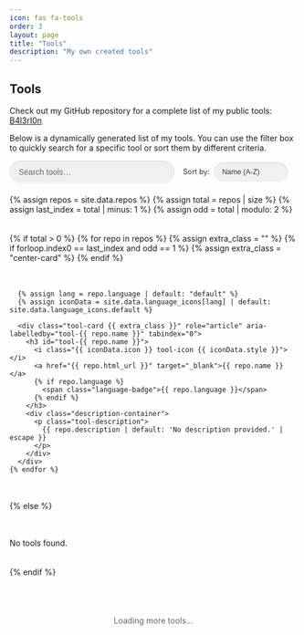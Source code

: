 ```yaml
---
icon: fas fa-tools
order: 3
layout: page
title: "Tools"
description: "My own created tools"
---
```


<style>
  :root {
    --card-bg: #f7f7f7;
    --card-border: #e0e0e0;
    --text-primary: #333;
    --text-secondary: #666;
    --link-color: #007bff;
    --link-hover: #0056b3;
    --badge-bg: #e0e0e0;
    --shadow-light: rgba(0,0,0,0.1);
    --shadow-hover: rgba(0,0,0,0.15);
    --input-bg: #f0f0f0;
    --input-bg-focus: #fff;
    --input-shadow: rgba(0,123,255,0.3);
  }

  [theme="dark"] {
    --card-bg: #333;
    --card-border: #4a4a4a;
    --text-primary: #e0e0e0;
    --text-secondary: #b0b0b0;
    --link-color: #4a90e2;
    --link-hover: #99ccff;
    --badge-bg: #555;
    --shadow-light: rgba(0,0,0,0.3);
    --shadow-hover: rgba(0,0,0,0.4);
    --input-bg: #3a3a3a;
    --input-bg-focus: #444;
    --input-shadow: rgba(102,176,255,0.3);
  }

  #tools-list {
    display: grid;
    grid-template-columns: repeat(auto-fill, minmax(300px, 1fr));
    gap: 20px;
    margin-top: 20px;
  }

  .tool-card {
    background-color: var(--card-bg);
    border: 1px solid var(--card-border);
    border-radius: 8px;
    padding: 15px;
    box-shadow: 0 2px 5px var(--shadow-light);
    transition: transform 0.2s, box-shadow 0.2s, background-color 0.3s;
    display: flex;
    flex-direction: column;
    justify-content: space-between;
    cursor: pointer; /* Indicate the card is clickable */
  }
  .tool-card.hidden {
    display: none;
  }
  .tool-card:hover {
    transform: translateY(-5px);
    box-shadow: 0 4px 10px var(--shadow-hover);
    background-color: var(--card-bg);
  }
  .tool-card:focus-within {
    outline: 2px solid var(--link-color);
    outline-offset: 2px;
  }

  .tool-card h3 {
    margin: 0 0 10px;
    font-size: 1.2em;
    font-weight: 600;
    color: var(--text-primary);
  }
  .tool-card h3 a {
    color: var(--link-color);
    text-decoration: none;
    transition: color 0.2s;
  }
  .tool-card h3 a:hover {
    color: var(--link-hover);
    text-decoration: underline;
  }

  .description-container {
    flex-grow: 1;
    display: flex;
    flex-direction: column;
  }
  .tool-description {
    font-size: 0.9em;
    color: var(--text-secondary);
    margin: 0;
    overflow: hidden;
    text-overflow: ellipsis;
    display: -webkit-box;
    -webkit-line-clamp: 3;
    -webkit-box-orient: vertical;
    line-height: 1.6em;
  }

  .language-badge {
    display: inline-block;
    font-size: 0.75em;
    color: var(--text-primary);
    background: var(--badge-bg);
    padding: 2px 6px;
    border-radius: 3px;
    margin-left: 5px;
    vertical-align: middle;
  }

  .controls-container {
    max-width: 600px;
    margin: 0 auto 20px;
    display: flex;
    flex-wrap: wrap;
    gap: 15px;
    align-items: center;
  }
  .filter-container {
    position: relative;
    flex: 1;
    min-width: 200px;
  }
  #filter-input {
    width: 100%;
    padding: 12px 40px 12px 16px;
    border: none;
    border-radius: 25px;
    background-color: var(--input-bg);
    font-size: 1em;
    color: var(--text-primary);
    transition: background-color 0.3s, box-shadow 0.3s;
    box-shadow: inset 0 1px 3px var(--shadow-light);
  }
  #filter-input:focus {
    background-color: var(--input-bg-focus);
    box-shadow: 0 0 8px var(--input-shadow);
    outline: none;
  }
  #filter-input::placeholder {
    color: var(--text-secondary);
  }

  #clear-filter {
    position: absolute;
    right: 15px;
    top: 50%;
    transform: translateY(-50%);
    background: transparent;
    border: none;
    font-size: 1em;
    color: var(--text-secondary);
    cursor: pointer;
    padding: 5px;
    display: none;
    transition: color 0.2s;
  }
  #clear-filter:hover {
    color: var(--link-color);
  }
  #clear-filter.visible {
    display: block;
  }

  .sort-container {
    flex: 0 0 auto;
    min-width: 200px;
    display: flex;
    align-items: center;
  }
  .sort-container label {
    font-size: 0.9em;
    color: var(--text-primary);
    margin-right: 8px;
    display: inline-block;
    vertical-align: middle;
  }
  #sort-tools {
    width: 130px;
    padding: 10px 30px 10px 14px;
    border: none;
    border-radius: 25px;
    background-color: var(--input-bg);
    font-size: 0.9em;
    color: var(--text-primary);
    transition: background-color 0.3s, box-shadow 0.3s;
    box-shadow: inset 0 1px 3px var(--shadow-light);
    vertical-align: middle;
    appearance: none;
    background-image: url("data:image/svg+xml,%3Csvg xmlns='http://www.w3.org/2000/svg' width='12' height='12' viewBox='0 0 24 24' fill='none' stroke='var(--text-secondary)' stroke-width='2' stroke-linecap='round' stroke-linejoin='round'%3E%3Cpolyline points='6 9 12 15 18 9'%3E%3C/polyline%3E%3C/svg%3E");
    background-repeat: no-repeat;
    background-position: right 10px center;
  }
  #sort-tools:focus {
    background-color: var(--input-bg-focus);
    box-shadow: 0 0 8px var(--input-shadow);
    outline: none;
  }

  #load-more {
    text-align: center;
    padding: 20px;
    font-size: 1em;
    color: var(--text-secondary);
  }
  #load-more.hidden {
    display: none;
  }

  .center-card {
    grid-column: 1 / -1;
    justify-self: center;
    max-width: 500px;
  }

  .tool-icon { margin-right: 8px; }
  .icon-docker   { color: #0db7ed; }
  .icon-js       { color: #f0db4f; }
  .icon-python   { color: #306998; }
  .icon-ruby     { color: #cc342d; }
  .icon-java     { color: #b07219; }
  .icon-html     { color: #e34c26; }
  .icon-css      { color: #264de4; }
  .icon-php      { color: #777bb4; }
  .icon-powershell { color: #012456; }
  .icon-default  { color: var(--link-color); }

  .spinner { display: none; }

  #back-to-top {
    position: fixed; bottom: 20px; right: 20px;
    width: 40px; height: 40px;
    background: var(--link-color); color: #fff;
    border: none; border-radius: 50%;
    display: flex; align-items: center; justify-content: center;
    cursor: pointer; opacity: 0; visibility: hidden;
    transition: opacity 0.3s, visibility 0.3s;
  }
  #back-to-top.visible {
    opacity: 1; visibility: visible;
  }

  .visually-hidden {
    position: absolute;
    width: 1px;
    height: 1px;
    padding: 0;
    margin: -1px;
    overflow: hidden;
    clip: rect(0, 0, 0, 0);
    border: 0;
  }
</style>

<h2><i class="fas fa-tools"></i> Tools</h2>
<p>
  Check out my GitHub repository for a complete list of my public tools:
  <a href="https://github.com/B4l3rI0n?tab=repositories" target="_blank">B4l3rI0n</a>
</p>
<p>
  Below is a dynamically generated list of my tools. You can use the filter box to quickly search for a specific tool or sort them by different criteria.
</p>

<!-- Debug: Log the repos data to verify it's available -->
<p id="debug-repos" style="display: none;">
  {{ site.data.repos | inspect }}
</p>

<div class="controls-container">
  <div class="filter-container">
    <input type="text" id="filter-input" placeholder="Search tools…" aria-label="Filter tools by name" />
    <button id="clear-filter" aria-label="Clear filter">
      <i class="fas fa-times"></i>
    </button>
  </div>
  <div class="sort-container">
    <label for="sort-tools">Sort by:</label>
    <select id="sort-tools" aria-label="Sort tools">
      <option value="name-asc">Name (A-Z)</option>
      <option value="name-desc">Name (Z-A)</option>
      <option value="language">Language</option>
    </select>
  </div>
</div>

<div id="filter-status" aria-live="polite" class="visually-hidden"></div>

<div id="tools-list">
  {% assign repos = site.data.repos %}
  {% assign total = repos | size %}
  {% assign last_index = total | minus: 1 %}
  {% assign odd = total | modulo: 2 %}

  {% if total > 0 %}
    {% for repo in repos %}
      {% assign extra_class = "" %}
      {% if forloop.index0 == last_index and odd == 1 %}
        {% assign extra_class = "center-card" %}
      {% endif %}

      {% assign lang = repo.language | default: "default" %}
      {% assign iconData = site.data.language_icons[lang] | default: site.data.language_icons.default %}

      <div class="tool-card {{ extra_class }}" role="article" aria-labelledby="tool-{{ repo.name }}" tabindex="0">
        <h3 id="tool-{{ repo.name }}">
          <i class="{{ iconData.icon }} tool-icon {{ iconData.style }}"></i>
          <a href="{{ repo.html_url }}" target="_blank">{{ repo.name }}</a>
          {% if repo.language %}
            <span class="language-badge">{{ repo.language }}</span>
          {% endif %}
        </h3>
        <div class="description-container">
          <p class="tool-description">
            {{ repo.description | default: 'No description provided.' | escape }}
          </p>
        </div>
      </div>
    {% endfor %}
  {% else %}
    <p>No tools found.</p>
  {% endif %}
</div>

<div id="load-more">Loading more tools...</div>

<button id="back-to-top" title="Back to Top">
  <i class="fas fa-arrow-up"></i>
</button>

<script>
  // Inline IntersectionObserver polyfill to avoid CSP issues
  (function() {
    if (!('IntersectionObserver' in window)) {
      window.IntersectionObserver = class IntersectionObserver {
        constructor(callback, options) {
          this.callback = callback;
          this.options = options;
          this.elements = new Set();
        }
        observe(element) {
          this.elements.add(element);
          // Fallback: Trigger callback immediately for simplicity
          this.callback([{ isIntersecting: true, target: element }]);
        }
        unobserve(element) {
          this.elements.delete(element);
        }
        disconnect() {
          this.elements.clear();
        }
      };
    }
  })();

  const ITEMS_PER_BATCH = 6; // Number of tools to load per batch
  let allCards = [];
  let visibleCards = [];
  let currentBatch = 0;

  function filterTools() {
    try {
      const filterInput = document.getElementById('filter-input');
      if (!filterInput) {
        console.error('Filter input element not found');
        return;
      }

      const q = filterInput.value.toLowerCase();
      allCards = Array.from(document.querySelectorAll('.tool-card'));
      visibleCards = [];
      let visible = 0;

      allCards.forEach(c => {
        const title = c.querySelector('h3').innerText.toLowerCase();
        if (title.includes(q)) {
          visibleCards.push(c);
          visible++;
        } else {
          c.classList.add('hidden');
        }
        c.classList.remove('center-card');
      });

      console.log(`Filtered ${visible} tools with query "${q}"`);

      // Update ARIA live region
      const status = document.getElementById('filter-status');
      if (status) {
        status.textContent = `${visible} tool${visible === 1 ? '' : 's'} found.`;
      }

      if (!visible) {
        if (!document.getElementById('no-results')) {
          const msg = document.createElement('p');
          msg.id = 'no-results';
          msg.textContent = 'No tools found matching your search.';
          document.getElementById('tools-list').append(msg);
        }
      } else {
        const nr = document.getElementById('no-results');
        if (nr) nr.remove();
      }

      // Reset infinite scroll
      currentBatch = 0;
      loadMoreTools();

      // Update clear button visibility
      const clearBtn = document.getElementById('clear-filter');
      if (clearBtn) {
        clearBtn.classList.toggle('visible', filterInput.value.length > 0);
      }
    } catch (error) {
      console.error('Error in filterTools:', error);
    }
  }

  function sortTools() {
    try {
      const sortSelect = document.getElementById('sort-tools');
      if (!sortSelect) {
        console.error('Sort select element not found');
        return;
      }

      const sortValue = sortSelect.value;
      const container = document.getElementById('tools-list');
      if (!container) {
        console.error('Tools list container not found');
        return;
      }

      const cards = Array.from(document.querySelectorAll('.tool-card'));
      if (!cards.length) {
        console.warn('No tool cards found for sorting');
        return;
      }

      cards.sort((a, b) => {
        const aName = a.querySelector('h3').innerText.toLowerCase();
        const bName = b.querySelector('h3').innerText.toLowerCase();
        const aLang = a.querySelector('.language-badge')?.textContent.toLowerCase() || '';
        const bLang = b.querySelector('.language-badge')?.textContent.toLowerCase() || '';

        if (sortValue === 'name-asc') return aName.localeCompare(bName);
        if (sortValue === 'name-desc') return bName.localeCompare(aName);
        if (sortValue === 'language') {
          return aLang === bLang ? aName.localeCompare(bName) : aLang.localeCompare(bLang);
        }
        return 0;
      });

      console.log(`Sorted tools by ${sortValue}`);

      // Re-append sorted cards
      container.innerHTML = '';
      cards.forEach(card => container.appendChild(card));

      // Re-apply filter and infinite scroll
      filterTools();
    } catch (error) {
      console.error('Error in sortTools:', error);
    }
  }

  function loadMoreTools() {
    try {
      const start = currentBatch * ITEMS_PER_BATCH;
      const end = Math.min(start + ITEMS_PER_BATCH, visibleCards.length);

      // Hide all cards first
      allCards.forEach(c => c.classList.add('hidden'));

      // Show cards up to the current batch
      for (let i = 0; i < end; i++) {
        visibleCards[i].classList.remove('hidden');
      }

      // Apply center-card class to the last visible card if odd
      const shownCards = visibleCards.slice(0, end);
      if (shownCards.length % 2 === 1) {
        shownCards[shownCards.length - 1].classList.add('center-card');
      }

      // Hide "Load More" if all cards are shown
      const loadMore = document.getElementById('load-more');
      if (loadMore) {
        if (end >= visibleCards.length) {
          loadMore.classList.add('hidden');
        } else {
          loadMore.classList.remove('hidden');
        }
      }

      console.log(`Loaded batch ${currentBatch}: Showing ${end} of ${visibleCards.length} tools`);

      // Announce loaded items for accessibility
      const status = document.getElementById('filter-status');
      if (status) {
        status.textContent = `Showing ${end} of ${visibleCards.length} tool${visibleCards.length === 1 ? '' : 's'}.`;
      }
    } catch (error) {
      console.error('Error in loadMoreTools:', error);
    }
  }

  function setupInfiniteScroll() {
    try {
      const loadMore = document.getElementById('load-more');
      if (!loadMore) {
        console.error('Load More element not found');
        return;
      }

      const observer = new IntersectionObserver((entries, obs) => {
        entries.forEach(entry => {
          if (entry.isIntersecting && currentBatch * ITEMS_PER_BATCH < visibleCards.length) {
            currentBatch++;
            loadMoreTools();
          }
        });
      }, { rootMargin: '200px' });

      observer.observe(loadMore);

      // Fallback: If the observer doesn't trigger within 2 seconds, manually check
      setTimeout(() => {
        const rect = loadMore.getBoundingClientRect();
        const isInViewport = rect.top >= 0 && rect.bottom <= window.innerHeight;
        if (isInViewport && currentBatch * ITEMS_PER_BATCH < visibleCards.length) {
          currentBatch++;
          loadMoreTools();
        }
      }, 2000);

      console.log('Infinite scroll observer set up');
    } catch (error) {
      console.error('Error in setupInfiniteScroll:', error);
    }
  }

  function initialize() {
    try {
      // Debug: Log the repos data
      const debugRepos = document.getElementById('debug-repos');
      if (debugRepos) {
        console.log('site.data.repos:', debugRepos.textContent);
      } else {
        console.warn('Debug repos element not found');
      }

      // Initialize cards
      allCards = Array.from(document.querySelectorAll('.tool-card'));
      if (allCards.length === 0) {
        console.warn('No tool cards found in the DOM');
      } else {
        console.log(`Found ${allCards.length} tool cards`);
      }

      // Set up filter input event listener
      const filterInput = document.getElementById('filter-input');
      if (filterInput) {
        filterInput.addEventListener('input', filterTools);
        console.log('Filter input event listener attached');
      } else {
        console.error('Filter input element not found during initialization');
      }

      // Set up clear filter button event listener
      const clearBtn = document.getElementById('clear-filter');
      if (clearBtn) {
        clearBtn.addEventListener('click', () => {
          if (filterInput) {
            filterInput.value = '';
            filterTools();
            clearBtn.classList.remove('visible');
            filterInput.focus();
          }
        });
        console.log('Clear filter button event listener attached');
      } else {
        console.error('Clear filter button not found');
      }

      // Set up sort select event listener
      const sortSelect = document.getElementById('sort-tools');
      if (sortSelect) {
        sortSelect.addEventListener('change', sortTools);
        console.log('Sort select event listener attached');
      } else {
        console.error('Sort select element not found during initialization');
      }

      // Set up click and keyboard navigation for cards
      allCards.forEach(card => {
        // Click event
        card.addEventListener('click', () => {
          const link = card.querySelector('h3 a');
          if (link) {
            window.open(link.href, '_blank');
          }
        });

        // Keyboard event (Enter or Space)
        card.addEventListener('keydown', e => {
          if (e.key === 'Enter' || e.key === ' ') {
            e.preventDefault();
            const link = card.querySelector('h3 a');
            if (link) {
              window.open(link.href, '_blank');
            }
          }
        });
      });
      console.log('Card click and keyboard event listeners attached');

      // Set up back to top button
      const backToTopBtn = document.getElementById('back-to-top');
      if (backToTopBtn) {
        window.addEventListener('scroll', () => {
          window.scrollY > 300 ? backToTopBtn.classList.add('visible') : backToTopBtn.classList.remove('visible');
        });
        backToTopBtn.addEventListener('click', () => window.scrollTo({ top: 0, behavior: 'smooth' }));
        console.log('Back to top button event listeners attached');
      } else {
        console.error('Back to top button not found');
      }

      // Initial filter and infinite scroll setup
      filterTools();
      setupInfiniteScroll();
    } catch (error) {
      console.error('Error during initialization:', error);
    }
  }

  // Use window.onload to ensure all resources are loaded
  window.onload = () => {
    console.log('Window loaded, initializing...');
    initialize();
  };

  // Fallback: If window.onload doesn't fire, try DOMContentLoaded
  document.addEventListener('DOMContentLoaded', () => {
    console.log('DOM content loaded, checking if initialization is needed...');
    if (!allCards.length) {
      initialize();
    }
  });
</script>